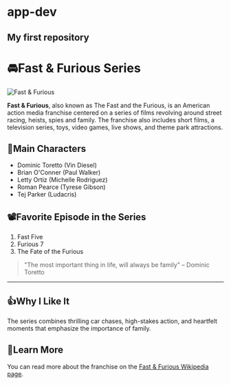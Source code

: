 # app-dev
My first repository
---

# 🚘Fast & Furious Series

![Fast & Furious ](https://th.bing.com/th/id/OIP.jMlyLKc7E57hcTJTxf16ngHaHa?cb=iwp1&w=1200&h=1200&rs=1&pid=ImgDetMain)

**Fast & Furious**, also known as The Fast and the Furious, is an American action media franchise centered on a series of films revolving around street racing, heists, spies and family. The franchise also includes short films, a television series, toys, video games, live shows, and theme park attractions. 


## 🧔Main Characters
- Dominic Toretto (Vin Diesel)
- Brian O'Conner (Paul Walker)
- Letty Ortiz (Michelle Rodriguez)
- Roman Pearce (Tyrese Gibson)
- Tej Parker (Ludacris)

## 📽Favorite Episode in the Series
1. Fast Five
2. Furious 7
3. The Fate of the Furious

> "The most important thing in life, will always be family" – Dominic Toretto

---


## 👍Why I Like It
The series combines thrilling car chases, high-stakes action, and heartfelt moments that emphasize the importance of family.

## 🤯Learn More
You can read more about the franchise on the [Fast & Furious Wikipedia page](https://en.wikipedia.org/wiki/Fast_%26_Furious).

